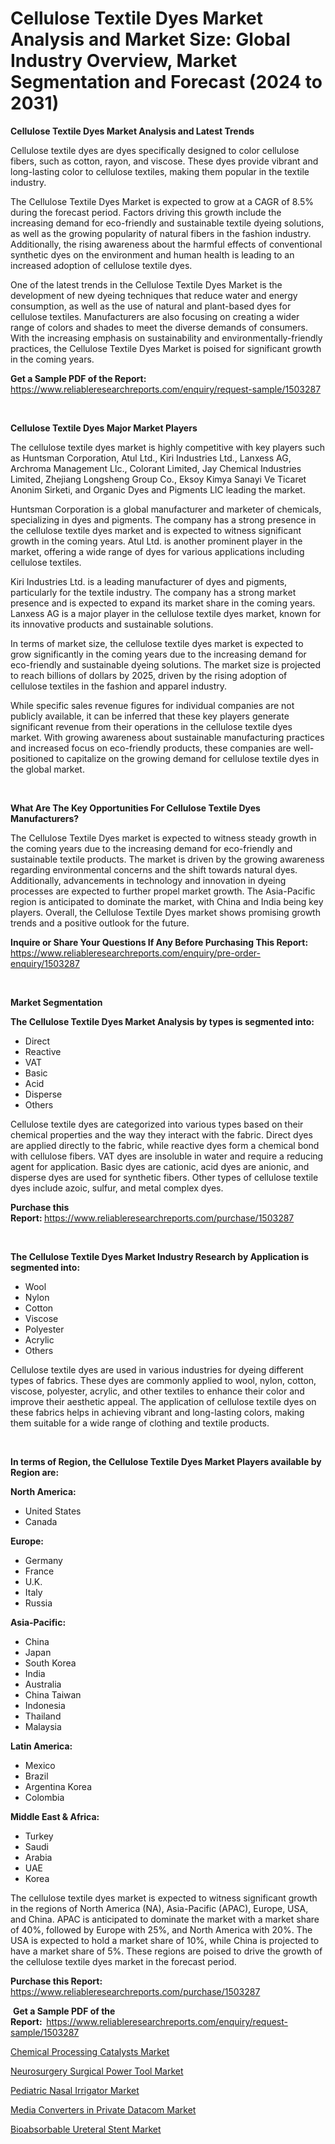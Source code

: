 <p><h1>Cellulose Textile Dyes Market Analysis and Market Size: Global Industry Overview, Market Segmentation and Forecast (2024 to 2031)</h1></p><p><strong>Cellulose Textile Dyes Market Analysis and Latest Trends</strong></p>
<p><p>Cellulose textile dyes are dyes specifically designed to color cellulose fibers, such as cotton, rayon, and viscose. These dyes provide vibrant and long-lasting color to cellulose textiles, making them popular in the textile industry.</p><p>The Cellulose Textile Dyes Market is expected to grow at a CAGR of 8.5% during the forecast period. Factors driving this growth include the increasing demand for eco-friendly and sustainable textile dyeing solutions, as well as the growing popularity of natural fibers in the fashion industry. Additionally, the rising awareness about the harmful effects of conventional synthetic dyes on the environment and human health is leading to an increased adoption of cellulose textile dyes.</p><p>One of the latest trends in the Cellulose Textile Dyes Market is the development of new dyeing techniques that reduce water and energy consumption, as well as the use of natural and plant-based dyes for cellulose textiles. Manufacturers are also focusing on creating a wider range of colors and shades to meet the diverse demands of consumers. With the increasing emphasis on sustainability and environmentally-friendly practices, the Cellulose Textile Dyes Market is poised for significant growth in the coming years.</p></p>
<p><strong>Get a Sample PDF of the Report:&nbsp;</strong> <a href="https://www.reliableresearchreports.com/enquiry/request-sample/1503287">https://www.reliableresearchreports.com/enquiry/request-sample/1503287</a></p>
<p>&nbsp;</p>
<p><strong>Cellulose Textile Dyes Major Market Players</strong></p>
<p><p>The cellulose textile dyes market is highly competitive with key players such as Huntsman Corporation, Atul Ltd., Kiri Industries Ltd., Lanxess AG, Archroma Management Llc., Colorant Limited, Jay Chemical Industries Limited, Zhejiang Longsheng Group Co., Eksoy Kimya Sanayi Ve Ticaret Anonim Sirketi, and Organic Dyes and Pigments LlC leading the market.</p><p>Huntsman Corporation is a global manufacturer and marketer of chemicals, specializing in dyes and pigments. The company has a strong presence in the cellulose textile dyes market and is expected to witness significant growth in the coming years. Atul Ltd. is another prominent player in the market, offering a wide range of dyes for various applications including cellulose textiles.</p><p>Kiri Industries Ltd. is a leading manufacturer of dyes and pigments, particularly for the textile industry. The company has a strong market presence and is expected to expand its market share in the coming years. Lanxess AG is a major player in the cellulose textile dyes market, known for its innovative products and sustainable solutions.</p><p>In terms of market size, the cellulose textile dyes market is expected to grow significantly in the coming years due to the increasing demand for eco-friendly and sustainable dyeing solutions. The market size is projected to reach billions of dollars by 2025, driven by the rising adoption of cellulose textiles in the fashion and apparel industry.</p><p>While specific sales revenue figures for individual companies are not publicly available, it can be inferred that these key players generate significant revenue from their operations in the cellulose textile dyes market. With growing awareness about sustainable manufacturing practices and increased focus on eco-friendly products, these companies are well-positioned to capitalize on the growing demand for cellulose textile dyes in the global market.</p></p>
<p>&nbsp;</p>
<p><strong>What Are The Key Opportunities For Cellulose Textile Dyes Manufacturers?</strong></p>
<p><p>The Cellulose Textile Dyes market is expected to witness steady growth in the coming years due to the increasing demand for eco-friendly and sustainable textile products. The market is driven by the growing awareness regarding environmental concerns and the shift towards natural dyes. Additionally, advancements in technology and innovation in dyeing processes are expected to further propel market growth. The Asia-Pacific region is anticipated to dominate the market, with China and India being key players. Overall, the Cellulose Textile Dyes market shows promising growth trends and a positive outlook for the future.</p></p>
<p><strong>Inquire or Share Your Questions If Any Before Purchasing This Report:</strong> <a href="https://www.reliableresearchreports.com/enquiry/pre-order-enquiry/1503287">https://www.reliableresearchreports.com/enquiry/pre-order-enquiry/1503287</a></p>
<p>&nbsp;</p>
<p><strong>Market Segmentation</strong></p>
<p><strong>The Cellulose Textile Dyes Market Analysis by types is segmented into:</strong></p>
<p><ul><li>Direct</li><li>Reactive</li><li>VAT</li><li>Basic</li><li>Acid</li><li>Disperse</li><li>Others</li></ul></p>
<p><p>Cellulose textile dyes are categorized into various types based on their chemical properties and the way they interact with the fabric. Direct dyes are applied directly to the fabric, while reactive dyes form a chemical bond with cellulose fibers. VAT dyes are insoluble in water and require a reducing agent for application. Basic dyes are cationic, acid dyes are anionic, and disperse dyes are used for synthetic fibers. Other types of cellulose textile dyes include azoic, sulfur, and metal complex dyes.</p></p>
<p><strong>Purchase this Report:&nbsp;</strong><a href="https://www.reliableresearchreports.com/purchase/1503287">https://www.reliableresearchreports.com/purchase/1503287</a></p>
<p>&nbsp;</p>
<p><strong>The Cellulose Textile Dyes Market Industry Research by Application is segmented into:</strong></p>
<p><ul><li>Wool</li><li>Nylon</li><li>Cotton</li><li>Viscose</li><li>Polyester</li><li>Acrylic</li><li>Others</li></ul></p>
<p><p>Cellulose textile dyes are used in various industries for dyeing different types of fabrics. These dyes are commonly applied to wool, nylon, cotton, viscose, polyester, acrylic, and other textiles to enhance their color and improve their aesthetic appeal. The application of cellulose textile dyes on these fabrics helps in achieving vibrant and long-lasting colors, making them suitable for a wide range of clothing and textile products.</p></p>
<p>&nbsp;</p>
<p><strong>In terms of Region, the Cellulose Textile Dyes Market Players available by Region are:</strong></p>
<p>
    <p> <strong> North America: </strong>
        <ul>
            <li>United States</li>
            <li>Canada</li>
        </ul>
        </p> 
    <p> <strong> Europe: </strong>
        <ul>
            <li>Germany</li>
            <li>France</li>
            <li>U.K.</li>
            <li>Italy</li>
            <li>Russia</li>
        </ul>
        </p> 
    <p> <strong> Asia-Pacific: </strong>
        <ul>
            <li>China</li>
            <li>Japan</li>
            <li>South Korea</li>
            <li>India</li>
            <li>Australia</li>
            <li>China Taiwan</li>
            <li>Indonesia</li>
            <li>Thailand</li>
            <li>Malaysia</li>
        </ul>
        </p> 
    <p> <strong> Latin America: </strong>
        <ul>
            <li>Mexico</li>
            <li>Brazil</li>
            <li>Argentina Korea</li>
            <li>Colombia</li>
        </ul>
        </p> 
    <p> <strong> Middle East & Africa: </strong>
        <ul>
            <li>Turkey</li>
            <li>Saudi</li>
            <li>Arabia</li>
            <li>UAE</li>
            <li>Korea</li>
        </ul>
    </p>
    </p>
<p><p>The cellulose textile dyes market is expected to witness significant growth in the regions of North America (NA), Asia-Pacific (APAC), Europe, USA, and China. APAC is anticipated to dominate the market with a market share of 40%, followed by Europe with 25%, and North America with 20%. The USA is expected to hold a market share of 10%, while China is projected to have a market share of 5%. These regions are poised to drive the growth of the cellulose textile dyes market in the forecast period.</p></p>
<p><strong>Purchase this Report: </strong><a href="https://www.reliableresearchreports.com/purchase/1503287">https://www.reliableresearchreports.com/purchase/1503287</a></p>
<p>&nbsp;<strong>Get a Sample PDF of the Report:&nbsp;&nbsp;</strong><a href="https://www.reliableresearchreports.com/enquiry/request-sample/1503287">https://www.reliableresearchreports.com/enquiry/request-sample/1503287</a></p>
<p><strong></strong></p>
<p><p><a href="https://github.com/tamvrosiya/Market-Research-Report-List-2/blob/main/chemical-processing-catalysts-market.md">Chemical Processing Catalysts Market</a></p><p><a href="https://medium.com/@kyliemorgan1913/neurosurgery-surgical-power-tool-market-size-and-market-trends-complete-industry-overview-2024-to-ea0b891a855c">Neurosurgery Surgical Power Tool Market</a></p><p><a href="https://medium.com/@kyliemorgan1913/pediatric-nasal-irrigator-market-competitive-analysis-market-trends-and-forecast-to-2031-9cb8e32048a2">Pediatric Nasal Irrigator Market</a></p><p><a href="https://github.com/pizolina/Market-Research-Report-List-3/blob/main/media-converters-in-private-datacom-market.md">Media Converters in Private Datacom Market</a></p><p><a href="https://medium.com/p/e547d70745ef/edit">Bioabsorbable Ureteral Stent Market</a></p></p>